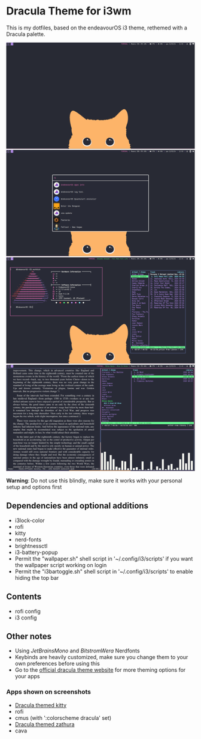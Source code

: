 # Dracula Theme for i3wm
This is my dotfiles, based on the endeavourOS i3 theme, rethemed with a Dracula palette.

![screenshot-01](images/screenshots/Screenshot-1.png)
![screenshot-02](images/screenshots/Screenshot-2.png)
![screenshot-03](images/screenshots/Screenshot-3.png)
![screenshot-04](images/screenshots/Screenshot-4.png)

**Warning**: Do not use this blindly, make sure it works with your personal setup and options first



## Dependencies and optional additions

- i3lock-color
- rofi
- kitty
- nerd-fonts
- brightnessctl
- i3-battery-popup
- Permit the "wallpaper.sh" shell script in '~/.config/i3/scripts' if you want the wallpaper script working on login
- Permit the "i3bartoggle.sh" shell script in '~/.config/i3/scripts' to enable hiding the top bar

## Contents

- rofi config
- i3 config

## Other notes
- Using *JetBrainsMono* and *BitstromWera* Nerdfonts 
- Keybinds are heavily customized, make sure you change them to your own preferences before using this
- Go to the [official dracula theme website](https://draculatheme.com/) for more theming options for your apps

### Apps shown on screenshots

- [Dracula themed kitty](https://draculatheme.com/kitty) 
- rofi
- cmus (with ':colorscheme dracula' set)
- [Dracula themed zathura](https://draculatheme.com/zathura)
- cava
